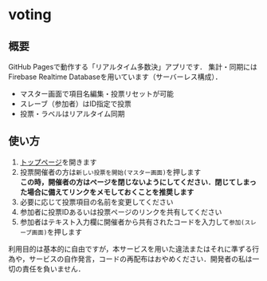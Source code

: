 # voting
## 概要
GitHub Pagesで動作する「リアルタイム多数決」アプリです．
集計・同期にはFirebase Realtime Databaseを用いています（サーバーレス構成）．

- マスター画面で項目名編集・投票リセットが可能
- スレーブ（参加者）はID指定で投票
- 投票・ラベルはリアルタイム同期

## 使い方
1. [トップページ](https://hobbuy-blog.github.io/voting)を開きます
2. 投票開催者の方は`新しい投票を開始(マスター画面)`を押します<br>**この時，開催者の方はページを閉じないようにしてください．閉じてしまった場合に備えてリンクをメモしておくことを推奨します**
3. 必要に応じて投票項目の名前を変更してください
4. 参加者に投票IDあるいは投票ページのリンクを共有してください
5. 参加者はテキスト入力欄に開催者から共有されたコードを入力して`参加(スレーブ画面)`を押します

利用目的は基本的に自由ですが，本サービスを用いた違法またはそれに準ずる行為や，サービスの自作発言，コードの再配布はおやめください．開発者の私は一切の責任を負いません．
